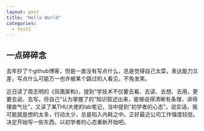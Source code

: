 ```yaml
---
layout: post
title: "Hello World"
categories:
  - test1
---
```



## 一点碎碎念

去年抄了个github博客，但是一直没有写点什么，总是觉得自己太菜，表达能力又差，写点什么可能万一也许被某个路过的人看见，不免发笑。



近日读了周志明的《凤凰架构》，提到“学技术不仅要去看、去读、去想、去用，更要去说、去写。将自己“认为掌握了的”知识叙述出来，能够说得清晰有条理，讲得理直气壮”，又读了某THU大佬的lab笔记，当中提到“初学者的心态”。说实话，我可能就是想的太多，行动太少，总是陷入内耗之中。正好最近公司工作强度较低，决定开始写一些东西，以初学者的心态重新开始吧。